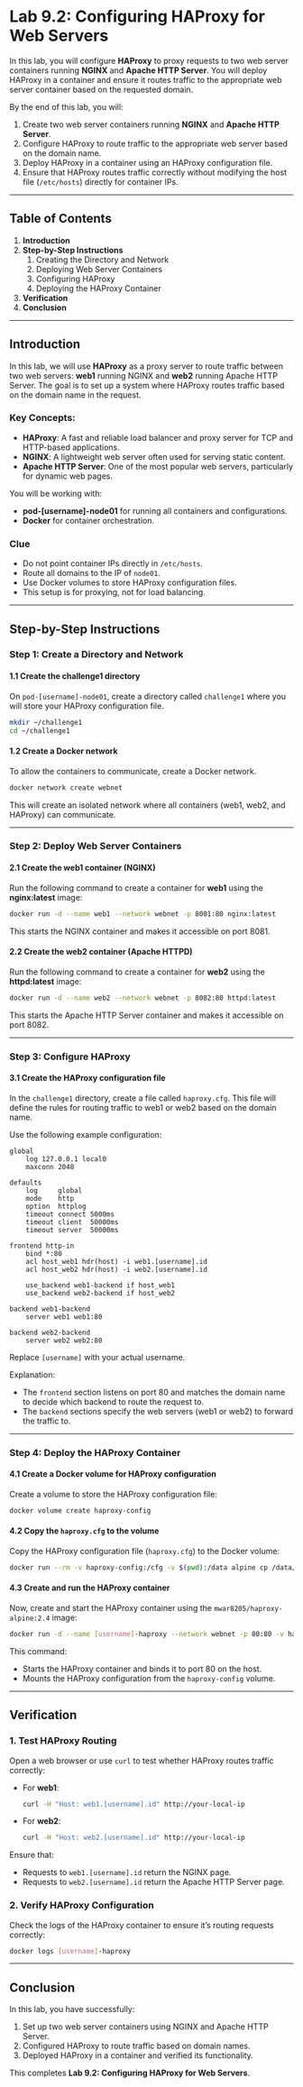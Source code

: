 # Lab 9.2: Configuring HAProxy for Web Servers

In this lab, you will configure **HAProxy** to proxy requests to two web server containers running **NGINX** and **Apache HTTP Server**. You will deploy HAProxy in a container and ensure it routes traffic to the appropriate web server container based on the requested domain.

By the end of this lab, you will:
1. Create two web server containers running **NGINX** and **Apache HTTP Server**.
2. Configure HAProxy to route traffic to the appropriate web server based on the domain name.
3. Deploy HAProxy in a container using an HAProxy configuration file.
4. Ensure that HAProxy routes traffic correctly without modifying the host file (`/etc/hosts`) directly for container IPs.

---

## Table of Contents
1. **Introduction**
2. **Step-by-Step Instructions**
    1. Creating the Directory and Network
    2. Deploying Web Server Containers
    3. Configuring HAProxy
    4. Deploying the HAProxy Container
3. **Verification**
4. **Conclusion**

---

## Introduction

In this lab, we will use **HAProxy** as a proxy server to route traffic between two web servers: **web1** running NGINX and **web2** running Apache HTTP Server. The goal is to set up a system where HAProxy routes traffic based on the domain name in the request. 

### Key Concepts:
- **HAProxy**: A fast and reliable load balancer and proxy server for TCP and HTTP-based applications.
- **NGINX**: A lightweight web server often used for serving static content.
- **Apache HTTP Server**: One of the most popular web servers, particularly for dynamic web pages.

You will be working with:
- **pod-[username]-node01** for running all containers and configurations.
- **Docker** for container orchestration.

### Clue
- Do not point container IPs directly in `/etc/hosts`.
- Route all domains to the IP of `node01`.
- Use Docker volumes to store HAProxy configuration files.
- This setup is for proxying, not for load balancing.

---

## Step-by-Step Instructions

### Step 1: Create a Directory and Network

#### 1.1 Create the challenge1 directory
On `pod-[username]-node01`, create a directory called `challenge1` where you will store your HAProxy configuration file.

```bash
mkdir ~/challenge1
cd ~/challenge1
```

#### 1.2 Create a Docker network
To allow the containers to communicate, create a Docker network.

```bash
docker network create webnet
```

This will create an isolated network where all containers (web1, web2, and HAProxy) can communicate.

---

### Step 2: Deploy Web Server Containers

#### 2.1 Create the web1 container (NGINX)
Run the following command to create a container for **web1** using the **nginx:latest** image:

```bash
docker run -d --name web1 --network webnet -p 8081:80 nginx:latest
```

This starts the NGINX container and makes it accessible on port 8081.

#### 2.2 Create the web2 container (Apache HTTPD)
Run the following command to create a container for **web2** using the **httpd:latest** image:

```bash
docker run -d --name web2 --network webnet -p 8082:80 httpd:latest
```

This starts the Apache HTTP Server container and makes it accessible on port 8082.

---

### Step 3: Configure HAProxy

#### 3.1 Create the HAProxy configuration file
In the `challenge1` directory, create a file called `haproxy.cfg`. This file will define the rules for routing traffic to web1 or web2 based on the domain name.

Use the following example configuration:

```plaintext
global
    log 127.0.0.1 local0
    maxconn 2048

defaults
    log     global
    mode    http
    option  httplog
    timeout connect 5000ms
    timeout client  50000ms
    timeout server  50000ms

frontend http-in
    bind *:80
    acl host_web1 hdr(host) -i web1.[username].id
    acl host_web2 hdr(host) -i web2.[username].id

    use_backend web1-backend if host_web1
    use_backend web2-backend if host_web2

backend web1-backend
    server web1 web1:80

backend web2-backend
    server web2 web2:80
```

Replace `[username]` with your actual username.

Explanation:
- The `frontend` section listens on port 80 and matches the domain name to decide which backend to route the request to.
- The `backend` sections specify the web servers (web1 or web2) to forward the traffic to.

---

### Step 4: Deploy the HAProxy Container

#### 4.1 Create a Docker volume for HAProxy configuration
Create a volume to store the HAProxy configuration file:

```bash
docker volume create haproxy-config
```

#### 4.2 Copy the `haproxy.cfg` to the volume
Copy the HAProxy configuration file (`haproxy.cfg`) to the Docker volume:

```bash
docker run --rm -v haproxy-config:/cfg -v $(pwd):/data alpine cp /data/haproxy.cfg /cfg
```

#### 4.3 Create and run the HAProxy container
Now, create and start the HAProxy container using the `mwar8205/haproxy-alpine:2.4` image:

```bash
docker run -d --name [username]-haproxy --network webnet -p 80:80 -v haproxy-config:/usr/local/etc/haproxy mwar8205/haproxy-alpine:2.4
```

This command:
- Starts the HAProxy container and binds it to port 80 on the host.
- Mounts the HAProxy configuration from the `haproxy-config` volume.

---

## Verification

### 1. Test HAProxy Routing
Open a web browser or use `curl` to test whether HAProxy routes traffic correctly:

- For **web1**:
  ```bash
  curl -H "Host: web1.[username].id" http://your-local-ip
  ```

- For **web2**:
  ```bash
  curl -H "Host: web2.[username].id" http://your-local-ip
  ```

Ensure that:
- Requests to `web1.[username].id` return the NGINX page.
- Requests to `web2.[username].id` return the Apache HTTP Server page.

### 2. Verify HAProxy Configuration
Check the logs of the HAProxy container to ensure it’s routing requests correctly:

```bash
docker logs [username]-haproxy
```

---

## Conclusion

In this lab, you have successfully:
1. Set up two web server containers using NGINX and Apache HTTP Server.
2. Configured HAProxy to route traffic based on domain names.
3. Deployed HAProxy in a container and verified its functionality.

This completes **Lab 9.2: Configuring HAProxy for Web Servers**.